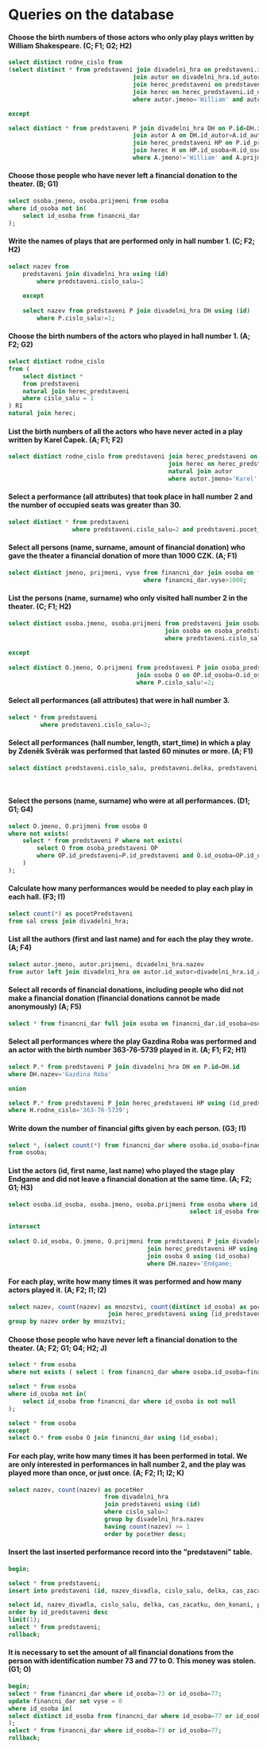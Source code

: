 # Queries on the database

#### Choose the birth numbers of those actors who only play plays written by William Shakespeare. (C; F1; G2; H2)
```SQL
select distinct rodne_cislo from
(select distinct * from predstaveni join divadelni_hra on predstaveni.id=divadelni_hra.id
                                   join autor on divadelni_hra.id_autor=autor.id_autor
                                   join herec_predstaveni on predstaveni.id_predstaveni=herec_predstaveni.id_predstaveni
                                   join herec on herec_predstaveni.id_osoba=herec.id_osoba
                                   where autor.jmeno='William' and autor.prijmeni='Shakespeare'

except

select distinct * from predstaveni P join divadelni_hra DH on P.id=DH.id
                                   join autor A on DH.id_autor=A.id_autor
                                   join herec_predstaveni HP on P.id_predstaveni=HP.id_predstaveni
                                   join herec H on HP.id_osoba=H.id_osoba                               
                                   where A.jmeno!='William' and A.prijmeni!='Shakespeare')rozdil;
```

#### Choose those people who have never left a financial donation to the theater. (B; G1)

```SQL
select osoba.jmeno, osoba.prijmeni from osoba
where id_osoba not in(
    select id_osoba from financni_dar
);
```

#### Write the names of plays that are performed only in hall number 1. (C; F2; H2)

```SQL
select nazev from
    predstaveni join divadelni_hra using (id)
        where predstaveni.cislo_salu=1
    
    except
    
    select nazev from predstaveni P join divadelni_hra DH using (id)
        where P.cislo_salu!=1;
```

#### Choose the birth numbers of the actors who played in hall number 1. (A; F2; G2)

```SQL
select distinct rodne_cislo
from (
    select distinct *
    from predstaveni
    natural join herec_predstaveni
    where cislo_salu = 1
) R1
natural join herec;
```

#### List the birth numbers of all the actors who have never acted in a play written by Karel Čapek. (A; F1; F2)

```SQL
select distinct rodne_cislo from predstaveni join herec_predstaveni on predstaveni.id_predstaveni=herec_predstaveni.id_predstaveni
                                             join herec on herec_predstaveni.id_osoba=herec.id_osoba
                                             natural join autor
                                             where autor.jmeno='Karel' and autor.prijmeni='Čapek';
```

#### Select a performance (all attributes) that took place in hall number 2 and the number of occupied seats was greater than 30.

```SQL
select distinct * from predstaveni
                  where predstaveni.cislo_salu=2 and predstaveni.pocet_obsazenych_sedadel>30;
```

#### Select all persons (name, surname, amount of financial donation) who gave the theater a financial donation of more than 1000 CZK. (A; F1)

```SQL
select distinct jmeno, prijmeni, vyse from financni_dar join osoba on financni_dar.id_osoba=osoba.id_osoba
                                      where financni_dar.vyse>1000;
```

#### List the persons (name, surname) who only visited hall number 2 in the theater. (C; F1; H2)

```SQL
select distinct osoba.jmeno, osoba.prijmeni from predstaveni join osoba_predstaveni on predstaveni.id_predstaveni=osoba_predstaveni.id_predstaveni
                                            join osoba on osoba_predstaveni.id_osoba=osoba.id_osoba
                                            where predstaveni.cislo_salu=2
                                       
except
    
select distinct O.jmeno, O.prijmeni from predstaveni P join osoba_predstaveni OP on P.id_predstaveni=OP.id_predstaveni
                                    join osoba O on OP.id_osoba=O.id_osoba
                                    where P.cislo_salu!=2;
```

#### Select all performances (all attributes) that were in hall number 3.

```SQL
select * from predstaveni
         where predstaveni.cislo_salu=3;
```

#### Select all performances (hall number, length, start_time) in which a play by Zdeněk Svěrák was performed that lasted 60 minutes or more. (A; F1)

```SQL
select distinct predstaveni.cislo_salu, predstaveni.delka, predstaveni.cas_zacatku from predstaveni join divadelni_hra on predstaveni.id=divadelni_hra.id
                                                                                   join autor on divadelni_hra.id_autor=autor.id_autor
                                                                                   where autor.jmeno='Zdeněk' and autor.prijmeni='Svěrák' and predstaveni.delka>=60;
```

#### Select the persons (name, surname) who were at all performances. (D1; G1; G4)

```SQL
select O.jmeno, O.prijmeni from osoba O
where not exists(
    select * from predstaveni P where not exists(
        select O from osoba_predstaveni OP
        where OP.id_predstaveni=P.id_predstaveni and O.id_osoba=OP.id_osoba
    )
);
```

#### Calculate how many performances would be needed to play each play in each hall. (F3; I1)

```SQL
select count(*) as pocetPredstaveni
from sal cross join divadelni_hra;
```

#### List all the authors (first and last name) and for each the play they wrote. (A; F4)

```SQL
select autor.jmeno, autor.prijmeni, divadelni_hra.nazev
from autor left join divadelni_hra on autor.id_autor=divadelni_hra.id_autor;
```

#### Select all records of financial donations, including people who did not make a financial donation (financial donations cannot be made anonymously) (A; F5)

```SQL
select * from financni_dar full join osoba on financni_dar.id_osoba=osoba.id_osoba;
```

#### Select all performances where the play Gazdina Roba was performed and an actor with the birth number 363-76-5739 played in it. (A; F1; F2; H1)

```SQL
select P.* from predstaveni P join divadelni_hra DH on P.id=DH.id
where DH.nazev='Gazdina Roba'

union

select P.* from predstaveni P join herec_predstaveni HP using (id_predstaveni) join herec H using (id_osoba)
where H.rodne_cislo='363-76-5739';
```

#### Write down the number of financial gifts given by each person. (G3; I1)

```SQL
select *, (select count(*) from financni_dar where osoba.id_osoba=financni_dar.id_osoba) as pocetDaru
from osoba;
```

#### List the actors (id, first name, last name) who played the stage play Endgame and did not leave a financial donation at the same time. (A; F2; G1; H3)

```SQL
select osoba.id_osoba, osoba.jmeno, osoba.prijmeni from osoba where id_osoba not in(
                                                   select id_osoba from financni_dar)
                          
intersect                          
                          
select O.id_osoba, O.jmeno, O.prijmeni from predstaveni P join divadelni_hra DH using (id)
                                       join herec_predstaveni HP using (id_predstaveni)
                                       join osoba O using (id_osoba)
                                       where DH.nazev='Endgame;
```

#### For each play, write how many times it was performed and how many actors played it. (A; F2; I1; I2)

```SQL
select nazev, count(nazev) as mnozstvi, count(distinct id_osoba) as pocetHercu from divadelni_hra join predstaveni using (id)
                            join herec_predstaveni using (id_predstaveni)
group by nazev order by mnozstvi;
```

#### Choose those people who have never left a financial donation to the theater. (A; F2; G1; G4; H2; J)

```SQL
select * from osoba
where not exists ( select 1 from financni_dar where osoba.id_osoba=financni_dar.id_osoba );

select * from osoba
where id_osoba not in(
    select id_osoba from financni_dar where id_osoba is not null
);

select * from osoba
except
select O.* from osoba O join financni_dar using (id_osoba);
```

#### For each play, write how many times it has been performed in total. We are only interested in performances in hall number 2, and the play was played more than once, or just once. (A; F2; I1; I2; K)

```SQL
select nazev, count(nazev) as pocetHer
                           from divadelni_hra
                           join predstaveni using (id) 
                           where cislo_salu=2
                           group by divadelni_hra.nazev
                           having count(nazev) >= 1
                           order by pocetHer desc;
```

#### Insert the last inserted performance record into the "predstaveni" table.

```SQL
begin;

select * from predstaveni;
insert into predstaveni (id, nazev_divadla, cislo_salu, delka, cas_zacatku, den_konani, pocet_obsazenych_sedadel)

select id, nazev_divadla, cislo_salu, delka, cas_zacatku, den_konani, pocet_obsazenych_sedadel from predstaveni
order by id_predstaveni desc
limit(1);
select * from predstaveni;
rollback;
```

#### It is necessary to set the amount of all financial donations from the person with identification number 73 and 77 to 0. This money was stolen. (G1; O)

```SQL
begin;
select * from financni_dar where id_osoba=73 or id_osoba=77;
update financni_dar set vyse = 0
where id_osoba in(
select distinct id_osoba from financni_dar where id_osoba=77 or id_osoba=73
);
select * from financni_dar where id_osoba=73 or id_osoba=77;
rollback;
```
